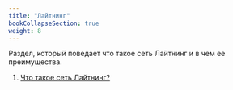 ```yaml
---
title: "Лайтнинг"
bookCollapseSection: true
weight: 8
---
```


Раздел, который поведает что такое сеть Лайтнинг и в чем ее преимущества.

1. [Что такое сеть Лайтнинг?](./what-is-ln)